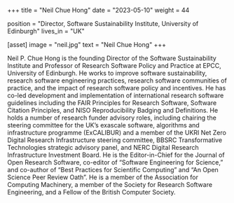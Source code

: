+++
title = "Neil Chue Hong"
date = "2023-05-10"
weight = 44

position = "Director, Software Sustainability Institute, University of Edinburgh"
lives_in = "UK"

[asset]
  image = "neil.jpg"
  text = "Neil Chue Hong"
+++

Neil P. Chue Hong is the founding Director of the Software Sustainability Institute and Professor of Research Software Policy and Practice at EPCC, University of Edinburgh. He works to improve software sustainability, research software engineering practices, research software communities of practice, and the impact of research software policy and incentives. He has co-led development and implementation of international research software guidelines including the FAIR Principles for Research Software, Software Citation Principles, and NISO Reproducibility Badging and Definitions. He holds a number of research funder advisory roles, including chairing the steering committee for the UK’s exascale software, algorithms and infrastructure programme (ExCALIBUR) and a member of the UKRI Net Zero Digital Research Infrastructure steering committee, BBSRC Transformative Technologies strategic advisory panel, and NERC Digital Research Infrastructure Investment Board. He is the Editor-in-Chief for the Journal of Open Research Software, co-editor of “Software Engineering for Science,” and co-author of “Best Practices for Scientific Computing” and “An Open Science Peer Review Oath”. He is a member of the Association for Computing Machinery, a member of the Society for Research Software Engineering, and a Fellow of the British Computer Society.

